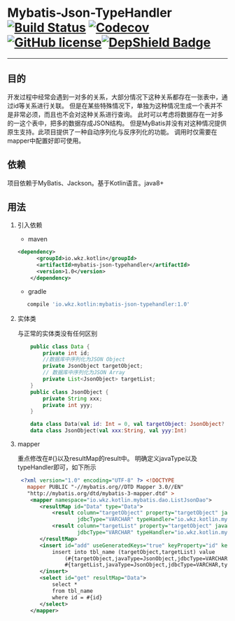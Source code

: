 # Mybatis-Json-TypeHandler [![Build Status](https://travis-ci.org/wangkezun/mybatis-json-typehandler.svg?branch=master)](https://travis-ci.org/wangkezun/mybatis-json-typehandler) [![Codecov](https://img.shields.io/codecov/c/github/wangkezun/mybatis-json-typehandler.svg)](https://github.com/wangkezun/mybatis-json-typehandler) [![GitHub license](https://img.shields.io/github/license/wangkezun/mybatis-json-typehandler.svg)](https://github.com/wangkezun/mybatis-json-typehandler/blob/master/LICENSE)[![DepShield Badge](https://depshield.sonatype.org/badges/wangkezun/mybatis-json-typehandler/depshield.svg)](https://depshield.github.io)

---

## 目的
开发过程中经常会遇到一对多的关系，大部分情况下这种关系都存在一张表中，通过id等关系进行关联。
但是在某些特殊情况下，单独为这种情况生成一个表并不是非常必须，而且也不会对这种关系进行查询。
此时可以考虑将数据存在一对多的一这个表中，把多的数据存成JSON结构。
但是MyBatis并没有对这种情况提供原生支持。此项目提供了一种自动序列化与反序列化的功能。
调用时仅需要在mapper中配置好即可使用。

## 依赖
项目依赖于MyBatis、Jackson。基于Kotlin语言。java8+

## 用法
1. 引入依赖
    * maven 
    ```xml
    <dependency>
          <groupId>io.wkz.kotlin</groupId>
          <artifactId>mybatis-json-typehandler</artifactId>
          <version>1.0</version>
        </dependency>
    ```
    
    * gradle
    ```groovy
       compile 'io.wkz.kotlin:mybatis-json-typehandler:1.0'
    ```
1. 实体类

   与正常的实体类没有任何区别

    ```java
        public class Data {
            private int id;
            //数据库中序列化为JSON Object
            private JsonObject targetObject;
            // 数据库中序列化为JSON Array
            private List<JsonObject> targetList;
        }
        public class JsonObject {
            private String xxx;
            private int yyy;
        }
    ```
    ```kotlin
        data class Data(val id: Int = 0, val targetObject: JsonObject? = null, val targetList:List<JsonObject>? =null)
        data class JsonObject(val xxx:String, val yyy:Int)
    ```
2. mapper

   重点修改在#{}以及resultMap的result中。
   明确定义javaType以及typeHandler即可，如下所示
    ```xml
     <?xml version="1.0" encoding="UTF-8" ?> <!DOCTYPE
       mapper PUBLIC "-//mybatis.org//DTD Mapper 3.0//EN"
       "http://mybatis.org/dtd/mybatis-3-mapper.dtd" >
        <mapper namespace="io.wkz.kotlin.mybatis.dao.ListJsonDao">
           <resultMap id="Data" type="Data">
               <result column="targetObject" property="targetObject" javaType="JsonObject"
                       jdbcType="VARCHAR" typeHandler="io.wkz.kotlin.mybatis.JsonObjectTypeHandler"/>
               <result column="targetList" property="targetObject" javaType="JsonObject"
                       jdbcType="VARCHAR" typeHandler="io.wkz.kotlin.mybatis.JsonListTypeHandler"/>
           </resultMap>
           <insert id="add" useGeneratedKeys="true" keyProperty="id" keyColumn="id">
               insert into tbl_name (targetObject,targetList) value
                   (#{targetObject,javaType=JsonObject,jdbcType=VARCHAR,typeHandler=io.wkz.kotlin.mybatis.JsonObjectTypeHandler},
                   #{targetList,javaType=JsonObject,jdbcType=VARCHAR,typeHandler=io.wkz.kotlin.mybatis.JsonListTypeHandler})
           </insert>
           <select id="get" resultMap="Data">
               select *
               from tbl_name
               where id = #{id}
           </select>
        </mapper>
    ```
